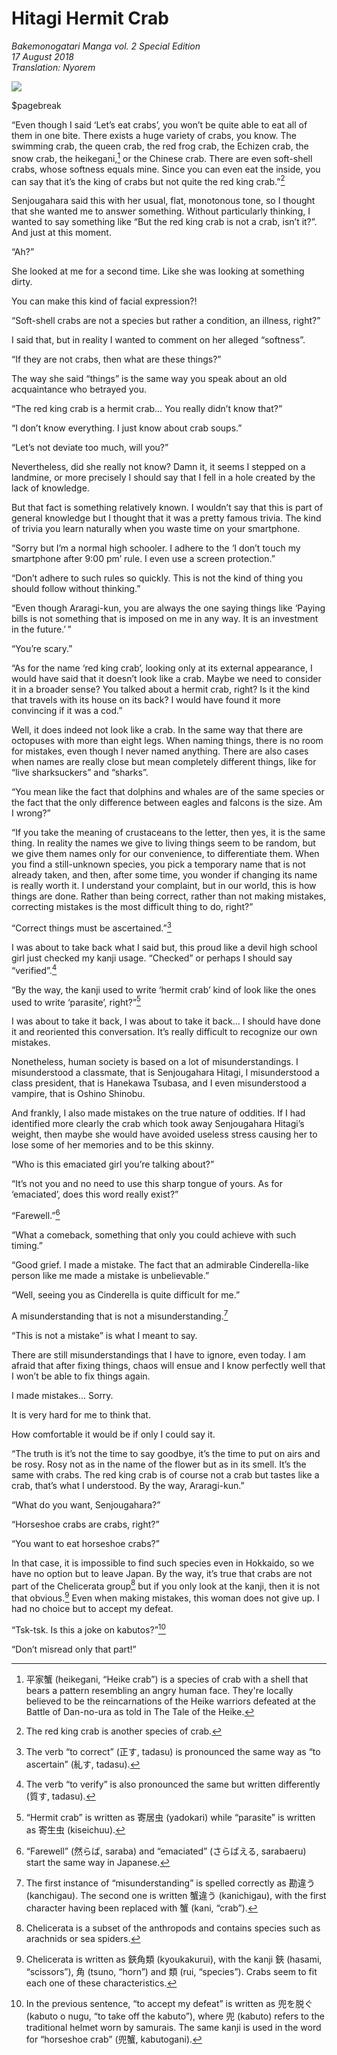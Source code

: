 # Hitagi Hermit Crab

_Bakemonogatari Manga vol. 2 Special Edition_  
_17 August 2018_  
_Translation: Nyorem_

![](41_hitagi_hermit_crab.jpg)

$pagebreak

“Even though I said ‘Let’s eat crabs’, you won’t be quite able to eat all of them in one bite. There exists a huge variety of crabs, you know. The swimming crab, the queen crab, the red frog crab, the Echizen crab, the snow crab, the heikegani,[^1] or the Chinese crab. There are even soft-shell crabs, whose softness equals mine. Since you can even eat the inside, you can say that it’s the king of crabs but not quite the red king crab.”[^2]

Senjougahara said this with her usual, flat, monotonous tone, so I thought that she wanted me to answer something. Without particularly thinking, I wanted to say something like “But the red king crab is not a crab, isn’t it?”. And just at this moment.

“Ah?”

She looked at me for a second time. Like she was looking at something dirty.

You can make this kind of facial expression?!

“Soft-shell crabs are not a species but rather a condition, an illness, right?”

I said that, but in reality I wanted to comment on her alleged “softness”.

“If they are not crabs, then what are these things?”

The way she said “things” is the same way you speak about an old acquaintance who betrayed you.

“The red king crab is a hermit crab… You really didn’t know that?”

“I don’t know everything. I just know about crab soups.”

“Let’s not deviate too much, will you?”

Nevertheless, did she really not know? Damn it, it seems I stepped on a landmine, or more precisely I should say that I fell in a hole created by the lack of knowledge.

But that fact is something relatively known. I wouldn’t say that this is part of general knowledge but I thought that it was a pretty famous trivia. The kind of trivia you learn naturally when you waste time on your smartphone.

“Sorry but I’m a normal high schooler. I adhere to the ‘I don’t touch my smartphone after 9:00 pm’ rule. I even use a screen protection.”

“Don’t adhere to such rules so quickly. This is not the kind of thing you should follow without thinking.”

“Even though Araragi-kun, you are always the one saying things like ‘Paying bills is not something that is imposed on me in any way. It is an investment in the future.’ ”

“You’re scary.”

“As for the name ‘red king crab’, looking only at its external appearance, I would have said that it doesn’t look like a crab. Maybe we need to consider it in a broader sense? You talked about a hermit crab, right? Is it the kind that travels with its house on its back? I would have found it more convincing if it was a cod.”

Well, it does indeed not look like a crab. In the same way that there are octopuses with more than eight legs. When naming things, there is no room for mistakes, even though I never named anything. There are also cases when names are really close but mean completely different things, like for “live sharksuckers” and “sharks”.

“You mean like the fact that dolphins and whales are of the same species or the fact that the only difference between eagles and falcons is the size. Am I wrong?”

“If you take the meaning of crustaceans to the letter, then yes, it is the same thing. In reality the names we give to living things seem to be random, but we give them names only for our convenience, to differentiate them. When you find a still-unknown species, you pick a temporary name that is not already taken, and then, after some time, you wonder if changing its name is really worth it. I understand your complaint, but in our world, this is how things are done. Rather than being correct, rather than not making mistakes, correcting mistakes is the most difficult thing to do, right?”

“Correct things must be ascertained.”[^3]

I was about to take back what I said but, this proud like a devil high school girl just checked my kanji usage. “Checked” or perhaps I should say “verified”.[^4]

“By the way, the kanji used to write ‘hermit crab’ kind of look like the ones used to write ‘parasite’, right?”[^5]

I was about to take it back, I was about to take it back… I should have done it and reoriented this conversation. It’s really difficult to recognize our own mistakes.

Nonetheless, human society is based on a lot of misunderstandings. I misunderstood a classmate, that is Senjougahara Hitagi, I misunderstood a class president, that is Hanekawa Tsubasa, and I even misunderstood a vampire, that is Oshino Shinobu.

And frankly, I also made mistakes on the true nature of oddities. If I had identified more clearly the crab which took away Senjougahara Hitagi’s weight, then maybe she would have avoided useless stress causing her to lose some of her memories and to be this skinny.

“Who is this emaciated girl you’re talking about?”

“It’s not you and no need to use this sharp tongue of yours. As for ‘emaciated’, does this word really exist?”

“Farewell.”[^6]

“What a comeback, something that only you could achieve with such timing.”

“Good grief. I made a mistake. The fact that an admirable Cinderella-like person like me made a mistake is unbelievable.”

“Well, seeing you as Cinderella is quite difficult for me.”

A misunderstanding that is not a misunderstanding.[^7]

“This is not a mistake” is what I meant to say.

There are still misunderstandings that I have to ignore, even today. I am afraid that after fixing things, chaos will ensue and I know perfectly well that I won’t be able to fix things again.

I made mistakes… Sorry.

It is very hard for me to think that.

How comfortable it would be if only I could say it.

“The truth is it’s not the time to say goodbye, it’s the time to put on airs and be rosy. Rosy not as in the name of the flower but as in its smell. It’s the same with crabs. The red king crab is of course not a crab but tastes like a crab, that’s what I understood. By the way, Araragi-kun.”

“What do you want, Senjougahara?”

“Horseshoe crabs are crabs, right?”

“You want to eat horseshoe crabs?”

In that case, it is impossible to find such species even in Hokkaido, so we have no option but to leave Japan. By the way, it’s true that crabs are not part of the Chelicerata group[^8] but if you only look at the kanji, then it is not that obvious.[^9] Even when making mistakes, this woman does not give up. I had no choice but to accept my defeat.

“Tsk-tsk. Is this a joke on kabutos?”[^10]

“Don’t misread only that part!”

[^1]: 平家蟹 (heikegani, “Heike crab”) is a species of crab with a shell that bears a pattern resembling an angry human face. They're locally believed to be the reincarnations of the Heike warriors defeated at the Battle of Dan-no-ura as told in The Tale of the Heike.

[^2]: The red king crab is another species of crab.

[^3]: The verb “to correct” (正す, tadasu) is pronounced the same way as “to ascertain” (糺す, tadasu).

[^4]: The verb “to verify” is also pronounced the same but written differently (質す, tadasu).

[^5]: “Hermit crab” is written as 寄居虫 (yadokari) while “parasite” is written as 寄生虫 (kiseichuu).

[^6]: “Farewell” (然らば, saraba) and “emaciated” (さらばえる, sarabaeru) start the same way in Japanese.

[^7]: The first instance of “misunderstanding” is spelled correctly as 勘違う (kanchigau). The second one is written 蟹違う (kanichigau), with the first character having been replaced with 蟹 (kani, “crab”).

[^8]: Chelicerata is a subset of the anthropods and contains species such as arachnids or sea spiders.

[^9]: Chelicerata is written as 鋏角類 (kyoukakurui), with the kanji 鋏 (hasami, “scissors”), 角 (tsuno, “horn”) and 類 (rui, “species”). Crabs seem to fit each one of these characteristics.

[^10]: In the previous sentence, “to accept my defeat” is written as 兜を脱ぐ (kabuto o nugu, “to take off the kabuto”), where 兜 (kabuto) refers to the traditional helmet worn by samurais. The same kanji is used in the word for “horseshoe crab” (兜蟹, kabutogani).
